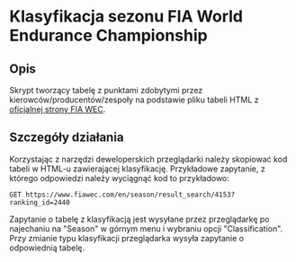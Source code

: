 # Klasyfikacja sezonu FIA World Endurance Championship

## Opis

Skrypt tworzący tabelę z punktami zdobytymi przez kierowców/producentów/zespoły na podstawie pliku tabeli HTML z [oficjalnej strony FIA WEC](https://fiawec.com).

## Szczegóły działania

Korzystając z narzędzi deweloperskich przeglądarki należy skopiować kod tabeli w HTML-u zawierającej klasyfikację. Przykładowe zapytanie, z którego odpowiedzi należy wyciągnąć kod to przykładowo:

``GET https://www.fiawec.com/en/season/result_search/4153?ranking_id=2440``

Zapytanie o tabelę z klasyfikacją jest wysyłane przez przeglądarkę po najechaniu na "Season" w górnym menu i wybraniu opcji "Classification". Przy zmianie typu klasyfikacji przeglądarka wysyła zapytanie o odpowiednią tabelę. 